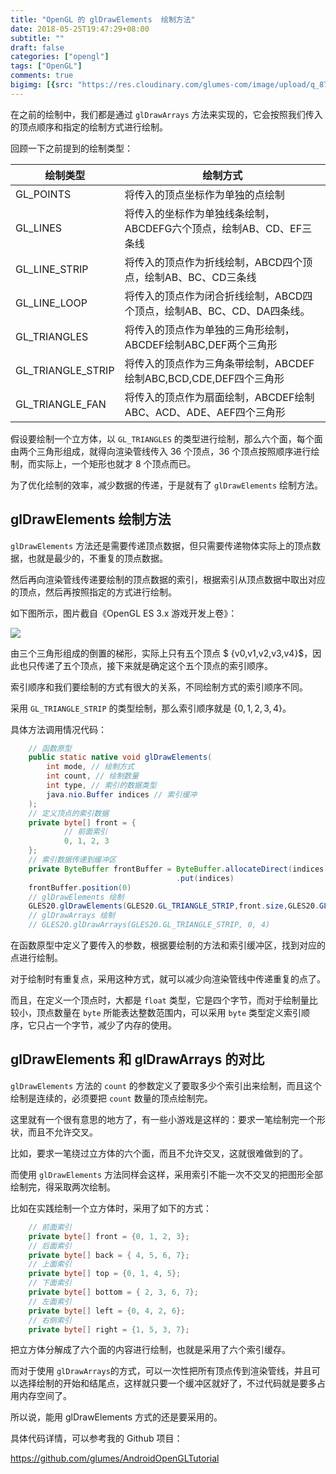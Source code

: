 ```yaml
---
title: "OpenGL 的 glDrawElements  绘制方法"
date: 2018-05-25T19:47:29+08:00
subtitle: ""
draft: false
categories: ["opengl"]
tags: ["OpenGL"]
comments: true
bigimg: [{src: "https://res.cloudinary.com/glumes-com/image/upload/q_87/v1527249158/code/glDrawElements.jpg", desc: "Pen"}]
---
```


在之前的绘制中，我们都是通过 `glDrawArrays` 方法来实现的，它会按照我们传入的顶点顺序和指定的绘制方式进行绘制。


回顾一下之前提到的绘制类型：

|绘制类型|绘制方式|
|---|----|
|GL_POINTS|将传入的顶点坐标作为单独的点绘制|
|GL_LINES|将传入的坐标作为单独线条绘制，ABCDEFG六个顶点，绘制AB、CD、EF三条线|
|GL_LINE_STRIP|将传入的顶点作为折线绘制，ABCD四个顶点，绘制AB、BC、CD三条线|
|GL_LINE_LOOP|将传入的顶点作为闭合折线绘制，ABCD四个顶点，绘制AB、BC、CD、DA四条线。|
|GL_TRIANGLES|将传入的顶点作为单独的三角形绘制，ABCDEF绘制ABC,DEF两个三角形|
|GL_TRIANGLE_STRIP|将传入的顶点作为三角条带绘制，ABCDEF绘制ABC,BCD,CDE,DEF四个三角形|
|GL_TRIANGLE_FAN|将传入的顶点作为扇面绘制，ABCDEF绘制ABC、ACD、ADE、AEF四个三角形|

<!--more-->

假设要绘制一个立方体，以 `GL_TRIANGLES` 的类型进行绘制，那么六个面，每个面由两个三角形组成，就得向渲染管线传入 36 个顶点，36 个顶点按照顺序进行绘制，而实际上，一个矩形也就才 8 个顶点而已。

为了优化绘制的效率，减少数据的传递，于是就有了 `glDrawElements` 绘制方法。


## glDrawElements 绘制方法

`glDrawElements` 方法还是需要传递顶点数据，但只需要传递物体实际上的顶点数据，也就是最少的，不重复的顶点数据。

然后再向渲染管线传递要绘制的顶点数据的索引，根据索引从顶点数据中取出对应的顶点，然后再按照指定的方式进行绘制。

如下图所示，图片截自《OpenGL ES 3.x 游戏开发上卷》：

![](https://res.cloudinary.com/glumes-com/image/upload/v1527217394/code/glDrawElements_single.png)


由三个三角形组成的倒置的梯形，实际上只有五个顶点 $ \{v0,v1,v2,v3,v4\}$，因此也只传递了五个顶点，接下来就是确定这个五个顶点的索引顺序。

索引顺序和我们要绘制的方式有很大的关系，不同绘制方式的索引顺序不同。

采用 `GL_TRIANGLE_STRIP` 的类型绘制，那么索引顺序就是 $\{0,1,2,3,4\}$。

具体方法调用情况代码：

```java
	// 函数原型
    public static native void glDrawElements(
        int mode, // 绘制方式
        int count, // 绘制数量
        int type, // 索引的数据类型
        java.nio.Buffer indices // 索引缓冲
    );
	// 定义顶点的索引数据
    private byte[] front = {
            // 前面索引
            0, 1, 2, 3
    };
    // 索引数据传递到缓冲区
    private ByteBuffer frontBuffer = ByteBuffer.allocateDirect(indices.length *Constants.BYTES_PRE_BYTE)
									 .put(indices)
	frontBuffer.position(0)								 
	// glDrawElements 绘制
	GLES20.glDrawElements(GLES20.GL_TRIANGLE_STRIP,front.size,GLES20.GL_UNSIGNED_BYTE, frontBuffer)
	// glDrawArrays 绘制
	// GLES20.glDrawArrays(GLES20.GL_TRIANGLE_STRIP, 0, 4)
```

在函数原型中定义了要传入的参数，根据要绘制的方法和索引缓冲区，找到对应的点进行绘制。

对于绘制时有重复点，采用这种方式，就可以减少向渲染管线中传递重复的点了。

而且，在定义一个顶点时，大都是 `float` 类型，它是四个字节，而对于绘制量比较小，顶点数量在 `byte` 所能表达整数范围内，可以采用 `byte` 类型定义索引顺序，它只占一个字节，减少了内存的使用。


## glDrawElements 和 glDrawArrays 的对比

`glDrawElements` 方法的 `count` 的参数定义了要取多少个索引出来绘制，而且这个绘制是连续的，必须要把 `count` 数量的顶点绘制完。

这里就有一个很有意思的地方了，有一些小游戏是这样的：要求一笔绘制完一个形状，而且不允许交叉。

比如，要求一笔绕过立方体的六个面，而且不允许交叉，这就很难做到的了。

而使用 `glDrawElements` 方法同样会这样，采用索引不能一次不交叉的把图形全部绘制完，得采取两次绘制。

比如在实践绘制一个立方体时，采用了如下的方式：

```java
	// 前面索引
    private byte[] front = {0, 1, 2, 3};
    // 后面索引
    private byte[] back = { 4, 5, 6, 7};
	// 上面索引
    private byte[] top = {0, 1, 4, 5};
    // 下面索引
    private byte[] bottom = { 2, 3, 6, 7};
    // 左面索引
    private byte[] left = {0, 4, 2, 6};
    // 右侧索引
    private byte[] right = {1, 5, 3, 7};
```

把立方体分解成了六个面的内容进行绘制，也就是采用了六个索引缓存。

而对于使用 `glDrawArrays`的方式，可以一次性把所有顶点传到渲染管线，并且可以选择绘制的开始和结尾点，这样就只要一个缓冲区就好了，不过代码就是要多占用内存空间了。

所以说，能用 glDrawElements 方式的还是要采用的。

具体代码详情，可以参考我的 Github 项目：

https://github.com/glumes/AndroidOpenGLTutorial


